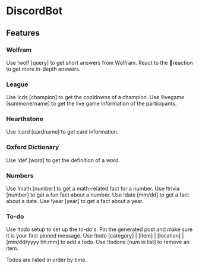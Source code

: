 # DiscordBot

## Features

### Wolfram
Use !wolf [query] to get short answers from Wolfram.
React to the 🤔reaction to get more in-depth answers.

### League
Use !cds [champion] to get the cooldowns of a champion.
Use !livegame [summonername] to get the live game information of the participants.

### Hearthstone
Use !card [cardname] to get card information.

### Oxford Dictionary
Use !def [word] to get the definition of a word.

### Numbers
Use !math [number] to get a math-related fact for a number.
Use !trivia [number] to get a fun fact about a number.
Use !date [mm/dd] to get a fact about a date.
Use !year [year] to get a fact about a year. 

### To-do
Use !todo setup to set up the to-do's. Pin the generated post and make sure it is your first pinned message.
Use !todo [category] | [item] | [location] | [mm/dd/yyyy hh:mm] to add a todo.
Use !todone [num in list] to remove an item. 

Todos are listed in order by time.
